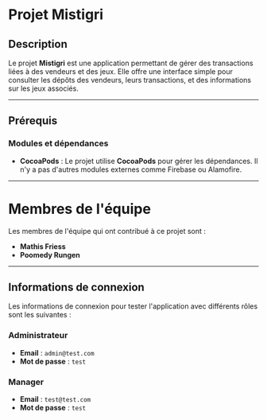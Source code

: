 # Projet Mistigri

## Description

Le projet **Mistigri** est une application permettant de gérer des transactions liées à des vendeurs et des jeux. Elle offre une interface simple pour consulter les dépôts des vendeurs, leurs transactions, et des informations sur les jeux associés.

---

## Prérequis

### Modules et dépendances

- **CocoaPods** : Le projet utilise **CocoaPods** pour gérer les dépendances. Il n'y a pas d'autres modules externes comme Firebase ou Alamofire.

---

# Membres de l'équipe

Les membres de l'équipe qui ont contribué à ce projet sont :

- **Mathis Friess**
- **Poomedy Rungen**

---

## Informations de connexion

Les informations de connexion pour tester l'application avec différents rôles sont les suivantes :

### **Administrateur**
- **Email** : `admin@test.com`
- **Mot de passe** : `test`

### **Manager**
- **Email** : `test@test.com`
- **Mot de passe** : `test`
